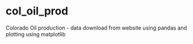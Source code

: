 # col_oil_prod
Colorado Oil production - data download from website using pandas and plotting using matplotlib
